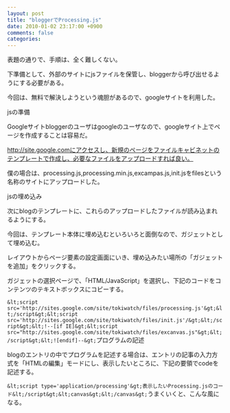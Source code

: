 ```yaml
---
layout: post
title: "bloggerでProcessing.js"
date: 2010-01-02 23:17:00 +0900
comments: false
categories: 
---
```

表題の通りで、手順は、全く難しくない。

下準備として、外部のサイトにjsファイルを保管し、bloggerから呼び出せるようにする必要がある。

今回は、無料で解決しようという魂胆があるので、googleサイトを利用した。

jsの準備

Googleサイトbloggerのユーザはgoogleのユーザなので、googleサイト上でページを作成することは容易だ。

http://site.google.comにアクセスし、新規のページをファイルキャビネットのテンプレートで作成し、必要なファイルをアップロードすれば良い。

僕の場合は、processing.js,processing.min.js,excampas.js,init.jsをfilesという名称のサイトにアップロードした。

jsの埋め込み

次にblogのテンプレートに、これらのアップロードしたファイルが読み込まれるようにする。

今回は、テンプレート本体に埋め込むといろいろと面倒なので、ガジェットとして埋め込む。

レイアウトからページ要素の設定画面にいき、埋め込みたい場所の「ガジェットを追加」をクリックする。

ガジェットの選択ページで、「HTML/JavaScript」を選択し、下記のコードをコンテンツのテキストボックスにコピーする。

`&lt;script src='http://sites.google.com/site/tokiwatch/files/processing.js'&gt;&lt;/script&gt;&lt;script src='http://sites.google.com/site/tokiwatch/files/init.js'/&gt;&lt;/script&gt;&lt;!--[if IE]&gt;&lt;script src="http://sites.google.com/site/tokiwatch/files/excanvas.js"&gt;&lt;/script&gt;&lt;![endif]--&gt;`プログラムの記述

blogのエントリの中でプログラムを記述する場合は、エントリの記事の入力方式を「HTMLの編集」モードにし、表示したいところに、下記の要領でcodeを記述する。

`&lt;script type='application/processing'&gt;表示したいProcessing.jsのコード&lt;/script&gt;&lt;canvas&gt;&lt;/canvas&gt;`うまくいくと、こんな風になる。